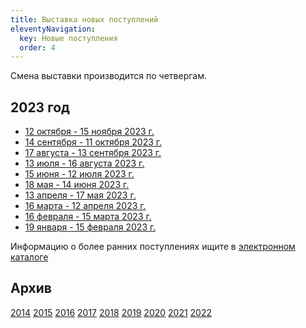 ```yaml
---
title: Выставка новых поступлений
eleventyNavigation:
  key: Новые поступления
  order: 4
---
```


Смена выставки производится по четвергам.

## 2023 год
- [12 октября - 15 ноября 2023 г.](/BNP/2023/bnp10.html)
- [14 сентября - 11 октября 2023 г.](/BNP/2023/bnp09.html)
- [17 августа - 13 сентября 2023 г.](/BNP/2023/bnp08.html)
- [13 июля - 16 августа 2023 г.](/BNP/2023/bnp07.html)
- [15 июня - 12 июля 2023 г.](/BNP/2023/bnp06.html)
- [18 мая - 14 июня 2023 г.](/BNP/2023/bnp05.html)
- [13 апреля - 17 мая 2023 г.](/BNP/2023/bnp04.html)
- [16 марта - 12 апреля 2023 г.](/BNP/2023/bnp03.html)
- [16 февраля - 15 марта 2023 г.](/BNP/2023/bnp02.html)
- [19 января - 15 февраля 2023 г.](/BNP/2023/bnp01.html)


Информацию о более ранних поступлениях ищите в [электронном каталоге](/ec/)

## Архив
[2014](/BNP/2014/)
[2015](/BNP/2015/)
[2016](/BNP/2016/)
[2017](/BNP/2017/)
[2018](/BNP/2018/)
[2019](/BNP/2019/)
[2020](/BNP/2020/)
[2021](/BNP/2021/)
[2022](/BNP/2022/)
